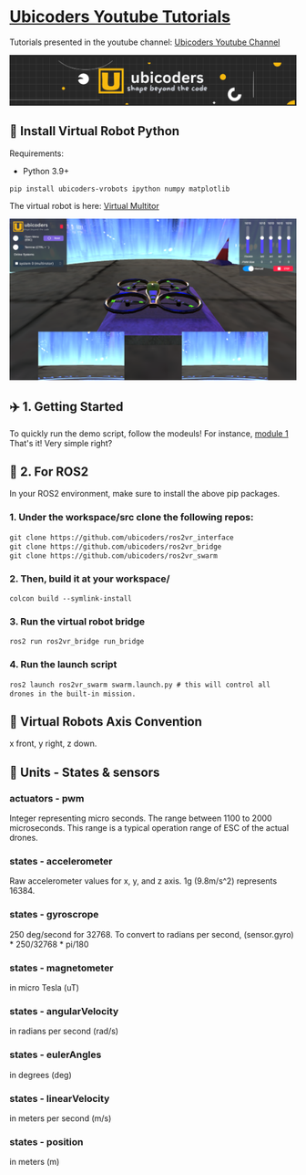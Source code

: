 #  [Ubicoders Youtube Tutorials](https://github.com/ubicoders/yt_tutorials/)

Tutorials presented in the youtube channel:
[Ubicoders Youtube Channel](https://www.youtube.com/channel/UC2RxqAYQt-LBs3paWv78rLA)

![](https://raw.githubusercontent.com/ubicoders/yt_tutorials/main/images/banner.png)

## 🚀 Install Virtual Robot Python

Requirements:
- Python 3.9+

```
pip install ubicoders-vrobots ipython numpy matplotlib
```

The virtual robot is here: [Virtual Multitor](https://www.ubicoders.com/virtualrobots/) 

![Virtual Robots](https://raw.githubusercontent.com/ubicoders/yt_tutorials/main/images/vrobot_mr.png "vr")

## ✈️ 1. Getting Started

To quickly run the demo script, follow the modeuls! For instance, [module 1](https://github.com/ubicoders/yt_tutorials/blob/main/module1/height_control.ipynb) That's it! Very simple right?



## 🐧 2. For ROS2

In your ROS2 environment, make sure to install the above pip packages.

### 1. Under the workspace/src clone the following repos:
```
git clone https://github.com/ubicoders/ros2vr_interface
git clone https://github.com/ubicoders/ros2vr_bridge
git clone https://github.com/ubicoders/ros2vr_swarm
```
### 2. Then, build it at your workspace/
```
colcon build --symlink-install
```
### 3. Run the virtual robot bridge
```
ros2 run ros2vr_bridge run_bridge
```
### 4. Run the launch script
```
ros2 launch ros2vr_swarm swarm.launch.py # this will control all drones in the built-in mission.
```



## 🚥 Virtual Robots Axis Convention
x front, y right, z down.

## 🍨 Units - States & sensors

### actuators - pwm 
Integer representing micro seconds. The range between 1100 to 2000 microseconds. This range is a typical operation range of ESC of the actual drones.

### states - accelerometer
Raw accelerometer values for x, y, and z axis. 1g (9.8m/s^2) represents 16384.

### states - gyroscrope
250 deg/second for 32768. To convert to radians per second, (sensor.gyro) * 250/32768 * pi/180

### states - magnetometer
in micro Tesla (uT)

### states - angularVelocity
in radians per second (rad/s)

### states - eulerAngles
in degrees (deg)

### states - linearVelocity
in meters per second (m/s)

### states - position
in meters (m)
